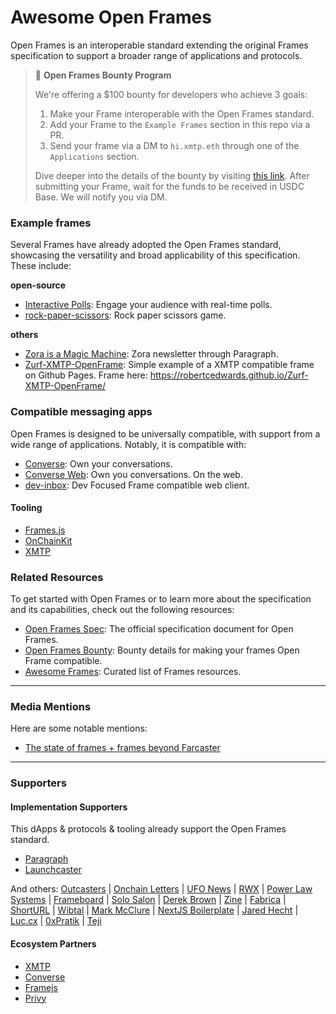 # Awesome Open Frames

Open Frames is an interoperable standard extending the original Frames specification to support a broader range of applications and protocols.

> 💸 **Open Frames Bounty Program**
>
> We're offering a $100 bounty for developers who achieve 3 goals:
>
> 1. Make your Frame interoperable with the Open Frames standard.
> 2. Add your Frame to the `Example Frames` section in this repo via a PR.
> 3. Send your frame via a DM to `hi.xmtp.eth` through one of the `Applications` section.
>
> Dive deeper into the details of the bounty by visiting [this link](https://github.com/open-frames/awesome-open-frames/blob/main/BOUNTY.md). After submitting your Frame, wait for the funds to be received in USDC Base. We will notify you via DM.

### Example frames

Several Frames have already adopted the Open Frames standard, showcasing the versatility and broad applicability of this specification. These include:

**open-source**

- [Interactive Polls](https://github.com/xmtp-labs/fc-polls): Engage your audience with real-time polls.
- [rock-paper-scissors](https://github.com/Unshut-Labs/xmtp-frame-rock-paper-scissors): Rock paper scissors game.

**others**

- [Zora is a Magic Machine](https://paragraph.xyz/@zora/zora-magic-machine): Zora newsletter through Paragraph.
- [Zurf-XMTP-OpenFrame](https://github.com/robertcedwards/Zurf-XMTP-OpenFrame/): Simple example of a XMTP compatible frame on Github Pages. Frame here: https://robertcedwards.github.io/Zurf-XMTP-OpenFrame/ 

### Compatible messaging apps

Open Frames is designed to be universally compatible, with support from a wide range of applications. Notably, it is compatible with:

- [Converse](https://getconverse.app/): Own your conversations.
- [Converse Web](https://app.converse.xyz/): Own you conversations. On the web.
- [dev-inbox](https://dev-inbox.vercel.app/): Dev Focused Frame compatible web client.

#### Tooling

- [Frames.js](https://framesjs.org/reference/js/xmtp)
- [OnChainKit](https://onchainkit.xyz/xmtp/introduction)
- [XMTP](https://xmtp.org/docs/build/frames)

### Related Resources

To get started with Open Frames or to learn more about the specification and its capabilities, check out the following resources:

- [Open Frames Spec](https://github.com/open-frames/standard): The official specification document for Open Frames.
- [Open Frames Bounty](/BOUNTY.md): Bounty details for making your frames Open Frame compatible.
- [Awesome Frames](https://github.com/davidfurlong/awesome-frames?tab=readme-ov-file): Curated list of Frames resources.

---

### Media Mentions

Here are some notable mentions:

- [The state of frames + frames beyond Farcaster](https://mirror.xyz/albiverse.eth/8Uvsdgv9TTxnENFk90PRcIpiS20h_Av3_JkcVm7Yw2U)

---

### Supporters

#### Implementation Supporters

This dApps & protocols & tooling already support the Open Frames standard.

- [Paragraph](https://paragraph.xyz)
- [Launchcaster](https://www.launchcaster.xyz)

And others: [Outcasters](https://outcasters.xyz) | [Onchain Letters](https://onchainletters.xyz) | [UFO News](https://news.ufo.fm) | [RWX](https://rwx.mrjonkane.com) | [Power Law Systems](https://powerlaw.systems) | [Frameboard](https://www.frameboard.com) | [Solo Salon](https://solosalon.clinamenic.com) | [Derek Brown](https://derekbrown.xyz) | [Zine](https://zine.shamesoiree.com) | [Fabrica](https://blog.fabrica.land) | [ShortURL](https://shorturl.at) | [Wibtal](https://wibtal.com) | [Mark McClure](https://markmcclure.xyz) | [NextJS Boilerplate](https://nextjs-boilerplate-xi-two-79.vercel.app) | [Jared Hecht](https://jaredhecht.com) | [Luc.cx](https://luc.cx) | [0xPratik](https://0xpratik.com) | [Teji](blog.teji.io)

#### Ecosystem Partners

- [XMTP](https://xmto.org/)
- [Converse](https://converse.xyz/)
- [Framejs](https://framesjs.org/)
- [Privy](https://privy.io/)
